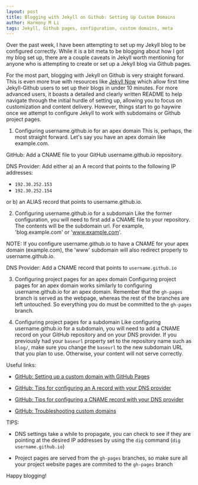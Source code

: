 ```yaml
---
layout: post
title: Blogging with Jekyll on Github: Setting Up Custom Domains
author: Harmony M Li
tags: Jekyll, Github pages, configuration, custom domains, meta
---
```

Over the past week, I have been attempting to set up my Jekyll blog to be
configured correctly.  While it is a bit meta to be blogging about how I got
my blog set up, there are a couple caveats in Jekyll worth mentioning for
anyone who is attempting to create or set up a Jekyll blog via Github pages.

For the most part, blogging with Jekyll on Github is very straight
forward.  This is even more true with resources like [Jekyll
Now](http://github.com/barryclark/jekyll-now) which allow first time
Jekyll-Github users to set up their blogs in under 10 minutes.  For more
advanced users, it boasts a detailed and clearly written README to help
navigate through the initial hurdle of setting up, allowing you to focus on
customization and content delivery.  However, things start to go haywire once
we attempt to configure Jekyll to work with subdomains or Github project
pages.

1. Configuring username.github.io for an apex domain
This is, perhaps, the most straight forward. Let's say you have an apex domain
like example.com.  

GitHub: Add a CNAME file to your GitHub username.github.io repository. 

DNS Provider: Add either a) an A record that points to the following IP
addresses:

* `192.30.252.153`
* `192.30.252.154`

or b) an ALIAS record that points to username.github.io.

2. Configuring username.github.io for a subdomain
Like the former configuration, you will need to first add a CNAME file to your
repository.  The contents will be the subdomain url.  For example,
'blog.example.com' or 'www.example.com'.  

NOTE:  If you configure username.github.io to have a CNAME for your apex domain
(example.com), the 'www' subdomain will also redirect properly to
username.github.io.

DNS Provider: Add a CNAME record that points to `username.github.io` 

3. Configuring project pages for an apex domain
Configuring project pages for an apex domain works similarly to configuring
username.github.io for an apex domain.  Remember that the `gh-pages` branch is
served as the webpage, whereas the rest of the branches are left untouched.  So
everything you do must be committed to the `gh-pages` branch.

4. Configuring project pages for a subdomain
Like configuring username.github.io for a subdomain, you will need to add a
CNAME record on your GitHub repository and on your DNS provider.  If you
previously had your `baseurl` property set to the repository name such as
`blog/`, make sure you change the `baseurl` to the new subdomain URL that you
plan to use.  Otherwise, your content will not serve correctly.

Useful links:
* [GitHub: Setting up a custom domain with GitHub Pages](https://help.github.com/articles/setting-up-a-custom-domain-with-github-pages/)

* [GitHub: Tips for configuring an A record with your DNS provider](https://help.github.com/articles/tips-for-configuring-an-a-record-with-your-dns-provider/)

* [GitHub: Tips for configuring a CNAME record with your DNS provider](https://help.github.com/articles/tips-for-configuring-a-cname-record-with-your-dns-provider/)

* [GitHub: Troubleshooting custom domains](https://help.github.com/articles/my-custom-domain-isn-t-working/)

TIPS:
* DNS settings take a while to propagate, you can check to see if they are pointing at the desired IP addresses by using the `dig` command (`dig username.github.io`)

* Project pages are served from the `gh-pages` branches, so make sure all your project website pages are commited to the `gh-pages` branch

Happy blogging!
